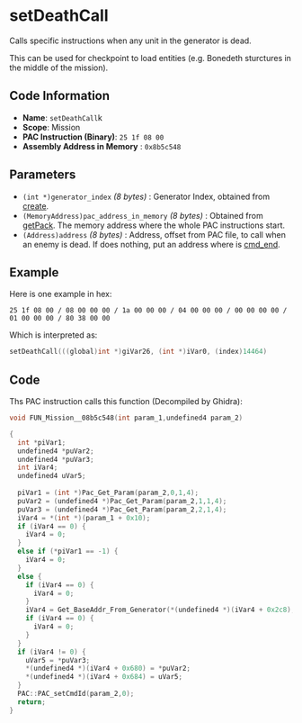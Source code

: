 # setDeathCall

Calls specific instructions when any unit in the generator is dead.

This can be used for checkpoint to load entities (e.g. Bonedeth sturctures in the middle of the mission).

## Code Information

- **Name**: `setDeathCall`k
- **Scope**: Mission
- **PAC Instruction (Binary)**: `25 1f 08 00`
- **Assembly Address in Memory** : `0x8b5c548`

## Parameters

- `(int *)generator_index` *(8 bytes)* : Generator Index, obtained from [create](./create.md).
- `(MemoryAddress)pac_address_in_memory` *(8 bytes)* : Obtained from [getPack](./getpack_25100600.md). The memory address where the whole PAC instructions start.
- `(Address)address` *(8 bytes)* : Address, offset from PAC file, to call when an enemy is dead. If does nothing, put an address where is [cmd_end](./cmd_end.md).

## Example

Here is one example in hex:

```25 1f 08 00 / 08 00 00 00 / 1a 00 00 00 / 04 00 00 00 / 00 00 00 00 / 01 00 00 00 / 80 38 00 00```

Which is interpreted as:

```c
setDeathCall(((global)int *)giVar26, (int *)iVar0, (index)14464)
```

## Code

Ths PAC instruction calls this function (Decompiled by Ghidra):

```c
void FUN_Mission__08b5c548(int param_1,undefined4 param_2)

{
  int *piVar1;
  undefined4 *puVar2;
  undefined4 *puVar3;
  int iVar4;
  undefined4 uVar5;
  
  piVar1 = (int *)Pac_Get_Param(param_2,0,1,4);
  puVar2 = (undefined4 *)Pac_Get_Param(param_2,1,1,4);
  puVar3 = (undefined4 *)Pac_Get_Param(param_2,2,1,4);
  iVar4 = *(int *)(param_1 + 0x10);
  if (iVar4 == 0) {
    iVar4 = 0;
  }
  else if (*piVar1 == -1) {
    iVar4 = 0;
  }
  else {
    if (iVar4 == 0) {
      iVar4 = 0;
    }
    iVar4 = Get_BaseAddr_From_Generator(*(undefined4 *)(iVar4 + 0x2c8), *piVar1);
    if (iVar4 == 0) {
      iVar4 = 0;
    }
  }
  if (iVar4 != 0) {
    uVar5 = *puVar3;
    *(undefined4 *)(iVar4 + 0x680) = *puVar2;
    *(undefined4 *)(iVar4 + 0x684) = uVar5;
  }
  PAC::PAC_setCmdId(param_2,0);
  return;
}
```

